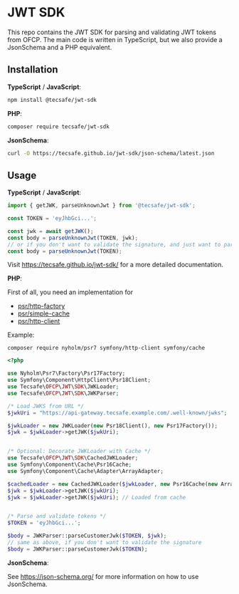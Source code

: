 # JWT SDK

This repo contains the JWT SDK for parsing and validating JWT tokens from OFCP. The main code is
written in TypeScript, but we also provide a JsonSchema and a PHP equivalent.

## Installation

**TypeScript** / **JavaScript**:

```sh
npm install @tecsafe/jwt-sdk
```

**PHP**:

```sh
composer require tecsafe/jwt-sdk
```

**JsonSchema**:

```sh
curl -O https://tecsafe.github.io/jwt-sdk/json-schema/latest.json
```

## Usage

**TypeScript** / **JavaScript**:

```typescript
import { getJWK, parseUnknownJwt } from '@tecsafe/jwt-sdk';

const TOKEN = 'eyJhbGci...';

const jwk = await getJWK();
const body = parseUnknownJwt(TOKEN, jwk);
// or if you don't want to validate the signature, and just want to parse the token
const body = parseUnknownJwt(TOKEN);
```

Visit https://tecsafe.github.io/jwt-sdk/ for a more detailed documentation.

**PHP**:

First of all, you need an implementation for 
 - [psr/http-factory](https://packagist.org/providers/psr/http-factory-implementation)
 - [psr/simple-cache](https://packagist.org/providers/psr/simple-cache-implementation)
 - [psr/http-client](https://packagist.org/providers/psr/http-client-implementation)


Example:

```shell
composer require nyholm/psr7 symfony/http-client symfony/cache
```

```php
<?php

use Nyholm\Psr7\Factory\Psr17Factory;
use Symfony\Component\HttpClient\Psr18Client;
use Tecsafe\OFCP\JWT\SDK\JWKLoader;
use Tecsafe\OFCP\JWT\SDK\JWKParser;

/* Load JWKS from URL */
$jwkUri = "https://api-gateway.tecsafe.example.com/.well-known/jwks";

$jwkLoader = new JWKLoader(new Psr18Client(), new Psr17Factory());
$jwk = $jwkLoader->getJWK($jwkUri);


/* Optional: Decorate JWKLoader with Cache */
use Tecsafe\OFCP\JWT\SDK\CachedJWKLoader;
use Symfony\Component\Cache\Psr16Cache;
use Symfony\Component\Cache\Adapter\ArrayAdapter;

$cachedLoader = new CachedJWKLoader($jwkLoader, new Psr16Cache(new ArrayAdapter()));
$jwk = $jwkLoader->getJWK($jwkUri);
$jwk = $jwkLoader->getJWK($jwkUri); // Loaded from cache


/* Parse and validate tokens */
$TOKEN = 'eyJhbGci...';

$body = JWKParser::parseCustomerJwk($TOKEN, $jwk);
// same as above, if you don't want to validate the signature
$body = JWKParser::parseCustomerJwk($TOKEN);
```

**JsonSchema**:

See https://json-schema.org/ for more information on how to use JsonSchema.

